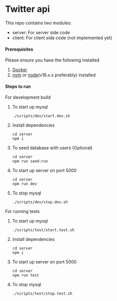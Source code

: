 # Twitter api

This repo contains two modules:

- server: For server side code
- client: For client side code (not implemented yet)

#### Prerequisites

Please ensure you have the following installed

1. [Docker](https://www.docker.com/products/docker-app)
1. [nvm](https://github.com/nvm-sh/nvm) or [node](https://nodejs.org/en/download/)(v16.x.x preferably) installed

#### Steps to run

For development build

1. To start up mysql
   ```
   ./scripts/dev/start.dev.sh
   ```
1. Install dependencies
   ```
   cd server
   npm i
   ```
1. To seed database with users (Optional)

   ```
   cd server
   npm run seed:run
   ```

1. To start up server on port 5000
   ```
   cd server
   npm run dev
   ```
1. To stop mysql
   ```
   ./scripts/dev/stop.dev.sh
   ```

For running tests

1. To start up mysql
   ```
   ./scripts/test/start.test.sh
   ```
1. Install dependencies
   ```
   cd server
   npm i
   ```
1. To start up server on port 5000
   ```
   cd server
   npm run test
   ```
1. To stop mysql
   ```
   ./scripts/test/stop.test.sh
   ```
